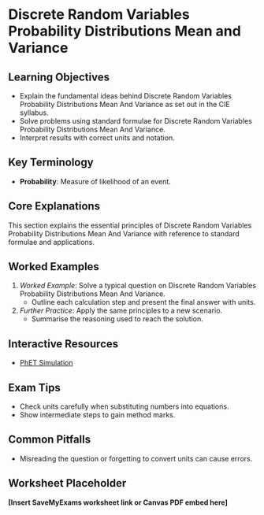 # Discrete Random Variables Probability Distributions Mean and Variance

## Learning Objectives
- Explain the fundamental ideas behind Discrete Random Variables Probability Distributions Mean And Variance as set out in the CIE syllabus.
- Solve problems using standard formulae for Discrete Random Variables Probability Distributions Mean And Variance.
- Interpret results with correct units and notation.

## Key Terminology
- **Probability**: Measure of likelihood of an event.

## Core Explanations
This section explains the essential principles of Discrete Random Variables Probability Distributions Mean And Variance with reference to standard formulae and applications.

## Worked Examples
1. *Worked Example*: Solve a typical question on Discrete Random Variables Probability Distributions Mean And Variance.
   - Outline each calculation step and present the final answer with units.
2. *Further Practice*: Apply the same principles to a new scenario.
   - Summarise the reasoning used to reach the solution.

## Interactive Resources
- [PhET Simulation](https://phet.colorado.edu/)

## Exam Tips
- Check units carefully when substituting numbers into equations.
- Show intermediate steps to gain method marks.

## Common Pitfalls
- Misreading the question or forgetting to convert units can cause errors.

## Worksheet Placeholder
**[Insert SaveMyExams worksheet link or Canvas PDF embed here]**
